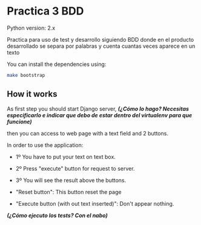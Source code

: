 # Practica 3 BDD

Python version: 2.x

Practica para uso de test y desarrollo siguiendo BDD donde en el producto desarrollado se separa por palabras y cuenta cuantas veces aparece en un texto

You can install the dependencies using:

```bash
make bootstrap
```

## How it works

As first step you should start Django server, **_(¿Cómo lo hago? Necesitas especificarlo e indicar que debo de estar dentro del virtualenv para que funcione)_**

then you can access to web page with  a text field and 2 buttons.

In order to use the application:

* 1º You have to put your text on text box.
* 2º Press "execute" button for request to server.
* 3º You will see the result above the buttons.

* "Reset button": This button reset the page
* "Execute button (with out text inserted)": Don't appear nothing.

**_(¿Cómo ejecuto los tests? Con el nabo)_**